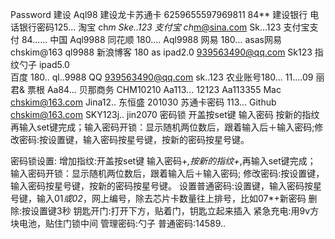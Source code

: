 

Password
建设 Aql98
建设龙卡苏通卡 6259655597969811 84**
建设银行 电话银行密码125...
淘宝 ch*m Ske..123
支付宝 ch*m@sina.com Sk...123
支付宝支付 84......
中国 Aql9988
同花顺 180.... Aql9988
网易 180... asas网易 chskim@163 ql9988
新浪博客 180 as
ipad2.0 939563490@qq.com Sk123 指纹勺子
ipad5.0  
百度 180.. ql..9988
QQ 939563490@qq.com sk..123 
农业账号180... 11....09 丽君&
票根 Aa84...
贝那商务 CHM10210 Aa113...
12123 Aa113355
Mac chskim@163.com Jina12..
东恒盛 201030
苏通卡密码 113...
Github chskim@163.com SKY123j.. jin2070
密码锁 开盖按set键 输入密码 按新的指纹 再输入set键完成；输入密码开锁：显示随机两位数后，跟着输入后＋输入密码;修改密码:按设置键，输入密码按星号键，按新的密码按星号键。

 
 
 密码锁设置:
 增加指纹:开盖按set键 输入密码+*,按新的指纹+*,再输入set键完成；
 输入密码开锁：显示随机两位数后，跟着输入后＋输入密码;
 修改密码:按设置键，输入密码按星号键，按新的密码按星号键。
 设置普通密码:设置键，输入密码按星号键，输入01*或02*，网上编号，除去芯片卡数量往上排号，比如07*+新密码
 删除:按设置键3秒
 钥匙开门:打开下方，贴着门，钥匙立起来插入
 紧急充电:用9v方块电池，贴住门锁中间
 管理密码:勺子
 普通密码:14589..
 
 
 
  
  
 




